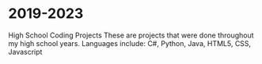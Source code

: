 # 2019-2023
High School Coding Projects
These are projects that were done throughout my high school years.
Languages include: C#, Python, Java, HTML5, CSS, Javascript
